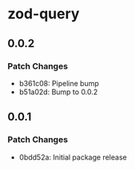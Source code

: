 # zod-query

## 0.0.2

### Patch Changes

- b361c08: Pipeline bump
- b51a02d: Bump to 0.0.2

## 0.0.1

### Patch Changes

- 0bdd52a: Initial package release
